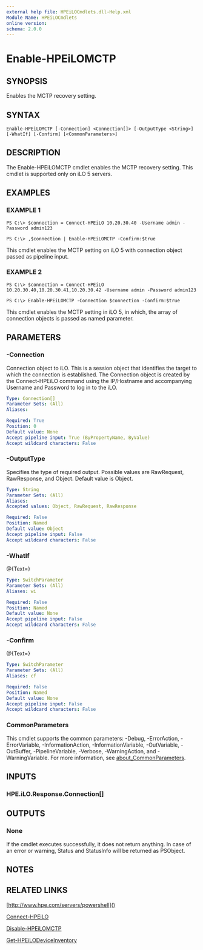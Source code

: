 ```yaml
---
external help file: HPEiLOCmdlets.dll-Help.xml
Module Name: HPEiLOCmdlets
online version:
schema: 2.0.0
---
```


# Enable-HPEiLOMCTP

## SYNOPSIS
Enables the MCTP recovery setting.

## SYNTAX

```
Enable-HPEiLOMCTP [-Connection] <Connection[]> [-OutputType <String>] [-WhatIf] [-Confirm] [<CommonParameters>]
```

## DESCRIPTION
The Enable-HPEiLOMCTP cmdlet enables the MCTP recovery setting.
This cmdlet is supported only on iLO 5 servers.

## EXAMPLES

### EXAMPLE 1
```
PS C:\> $connection = Connect-HPEiLO 10.20.30.40 -Username admin -Password admin123 

PS C:\> ,$connection | Enable-HPEiLOMCTP -Confirm:$true
```

This cmdlet enables the MCTP setting on iLO 5 with connection object passed as pipeline input.

### EXAMPLE 2
```
PS C:\> $connection = Connect-HPEiLO 10.20.30.40,10.20.30.41,10.20.30.42 -Username admin -Password admin123

PS C:\> Enable-HPEiLOMCTP -Connection $connection -Confirm:$true
```

This cmdlet enables the MCTP setting in iLO 5, in which, the array of connection objects is passed as named parameter.

## PARAMETERS

### -Connection
Connection object to iLO.
This is a session object that identifies the target to which the connection is established.
The Connection object is created by the Connect-HPEiLO command using the IP/Hostname and accompanying Username and Password to log in to the iLO.

```yaml
Type: Connection[]
Parameter Sets: (All)
Aliases:

Required: True
Position: 0
Default value: None
Accept pipeline input: True (ByPropertyName, ByValue)
Accept wildcard characters: False
```

### -OutputType
Specifies the type of required output.
Possible values are RawRequest, RawResponse, and Object.
Default value is Object.

```yaml
Type: String
Parameter Sets: (All)
Aliases:
Accepted values: Object, RawRequest, RawResponse

Required: False
Position: Named
Default value: Object
Accept pipeline input: False
Accept wildcard characters: False
```

### -WhatIf
@{Text=}

```yaml
Type: SwitchParameter
Parameter Sets: (All)
Aliases: wi

Required: False
Position: Named
Default value: None
Accept pipeline input: False
Accept wildcard characters: False
```

### -Confirm
@{Text=}

```yaml
Type: SwitchParameter
Parameter Sets: (All)
Aliases: cf

Required: False
Position: Named
Default value: None
Accept pipeline input: False
Accept wildcard characters: False
```

### CommonParameters
This cmdlet supports the common parameters: -Debug, -ErrorAction, -ErrorVariable, -InformationAction, -InformationVariable, -OutVariable, -OutBuffer, -PipelineVariable, -Verbose, -WarningAction, and -WarningVariable. For more information, see [about_CommonParameters](http://go.microsoft.com/fwlink/?LinkID=113216).

## INPUTS

### HPE.iLO.Response.Connection[]
## OUTPUTS

### None
If the cmdlet executes successfully, it does not return anything.
In case of an error or warning, Status and StatusInfo will be returned as PSObject.

## NOTES

## RELATED LINKS

[http://www.hpe.com/servers/powershell]()

[Connect-HPEiLO]()

[Disable-HPEiLOMCTP]()

[Get-HPEiLODeviceInventory]()

